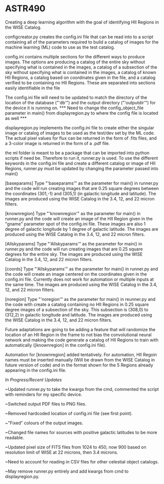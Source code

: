 # ASTR490
Creating a deep learning algorithm with the goal of identifying HII Regions in
the WISE Catalog.

configcreator.py creates the config.ini file that can be read into to a script
containing all of the parameters required to build a catalog of images for the
machine learning (ML) code to use as the test catalog.

config.ini contains multiple sections for the different ways to produce images. 
The options are producing a catalog of the entire sky without specifying what
is contained in the images, a catalog of a subsection of the sky without specifying
what is contained in the images, a catalog of known HII Regions, a catalog based on
coordinates given in the file, and a catalog verified to be containing no HII 
Regions. These are separated into sections easily identifiable in the file

The config.ini file will need to be updated to match the directory of the location
of the database ("'db'") and the output directory ("'outputdir'") for the device it
is running on. *** Need to change the config_object_file parameter in main() from
displayregion.py to where the config file is located as well ***

displayregion.py implements the config.ini file to create either the singular image
or catalog of images to be used as the test/dev set by the ML code. The actual pixel
values for flux can be returned in the form of .fits files, and a 3-color image is
returned in the form of a .pdf file.

the ml folder is meant to be a package that can be imported into python scripts if
need be. Therefore to run it, runner.py is used. To use the different keywords in 
the config.ini file and create a different catalog or image of HII Regions, runner.py
must be updated by changing the parameter passed into main()

[baseparams]
Type "'baseparams'" as the parameter for main() in runner.py and the code will run 
creating images that are 0.25 square degrees between the coordinates (301,-1) and 
(305,1) (in galactic longitude and latitude). The images are produced using the WISE
Catalog in the 3.4, 12, and 22 micron filters.

[knownregion]
Type "'knownregion'" as the parameter for main() in runner.py and the code will
create an image of the HII Region given in the "gname" parameter spot of the
config.ini file. These images are also 1 degree of galactic longitude by 1 degree
of galactic latitude. The images are produced using the WISE Catalog in the 3.4, 12, and
22 micron filters.

[Allskyparams]
Type "'Allskyparams'" as the parameter for main() in runner.py and the code will run 
creating images that are 0.25 square degrees for the entire sky. The images are produced 
using the WISE Catalog in the 3.4, 12, and 22 micron filters.

[coords]
Type "'Allskyparams'" as the parameter for main() in runner.py and the code will
create an image centered on the coordinates given in the config.ini file. Currently
does not work for automation or multiple inputs at the same time. The images are
produced using the WISE Catalog in the 3.4, 12, and 22 micron filters.

[noregion]
Type "'noregion'" as the parameter for main() in reunner.py and the code with create
a catalog containing no HII Regions in 0.25 square degree images of a subsection of
the sky. This subsection is (308,0) to (312,2) in galactic longitude and latitude.
The images are produced using the WISE Catalog in the 3.4, 12, and 22 micron filters.

Future adaptations are going to be adding a feature that will randomize the location
of an HII Region in the frame to not bias the convolutional neural network and making
the code generate a catalog of HII Regions to train with automatically ([knownregion]
in the config.ini file).

Automation for [knownregion] added tentatively. For automation, HII Regoin names must 
be inserted manually (Will be drawn from the WISE Catalog in future version of code)
and in the format shown for the 5 Regions already appearing in the config.ini file.

*In Progress/Recent Updates*

~Updated runner.py to take the kwargs from the cmd, commented the script with reminders
for my specific device.

~Switched output PDF files to PNG files.

~Removed hardcoded location of config.ini file (see first point).

~"Fixed" colours of the output images.

~Changed file names for sources with positive galactic latitudes to be more readable.

~Updated pixel size of FITS files from 1024 to 450, now 900 based on resolution limit
of WISE at 22 microns, then 3.4 microns.

~Need to account for reading in CSV files for other celestial object catalogs.

~May remove runner.py entirely and add kwargs from cmd to displayregion.py.